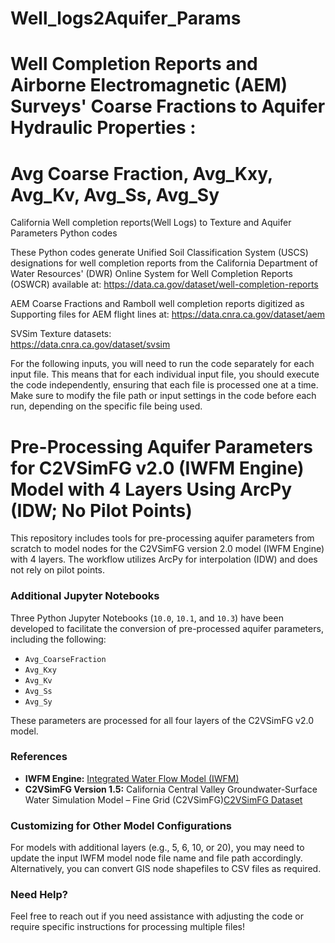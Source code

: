 # Well_logs2Aquifer_Params
# Well Completion Reports and Airborne Electromagnetic (AEM) Surveys' Coarse Fractions to Aquifer Hydraulic Properties : 
# Avg Coarse Fraction, Avg_Kxy, Avg_Kv, Avg_Ss, Avg_Sy
California Well completion reports(Well Logs) to Texture and Aquifer Parameters Python codes


These Python codes generate Unified Soil Classification System (USCS) designations for well completion reports from the California Department of Water Resources' (DWR) Online System for Well Completion Reports (OSWCR) 
available at: 
https://data.ca.gov/dataset/well-completion-reports


AEM Coarse Fractions and
Ramboll well completion reports digitized as Supporting files for AEM flight lines at: 
https://data.cnra.ca.gov/dataset/aem

SVSim Texture datasets:  
https://data.cnra.ca.gov/dataset/svsim


For the following inputs, you will need to run the code separately for each input file. This means that for each individual input file, you should execute the code independently, ensuring that each file is processed one at a time. Make sure to modify the file path or input settings in the code before each run, depending on the specific file being used.


# Pre-Processing Aquifer Parameters for C2VSimFG v2.0 (IWFM Engine) Model with 4 Layers Using ArcPy (IDW; No Pilot Points)

This repository includes tools for pre-processing aquifer parameters from scratch to model nodes for the C2VSimFG version 2.0 model (IWFM Engine) with 4 layers. The workflow utilizes ArcPy for interpolation (IDW) and does not rely on pilot points.

### Additional Jupyter Notebooks

Three Python Jupyter Notebooks (`10.0`, `10.1`, and `10.3`) have been developed to facilitate the conversion of pre-processed aquifer parameters, including the following:

- `Avg_CoarseFraction`
- `Avg_Kxy`
- `Avg_Kv`
- `Avg_Ss`
- `Avg_Sy`

These parameters are processed for all four layers of the C2VSimFG v2.0 model.

### References

- **IWFM Engine:** [Integrated Water Flow Model (IWFM)](https://data.ca.gov/dataset/integrated-water-flow-model-iwfm)  
- **C2VSimFG Version 1.5:** California Central Valley Groundwater-Surface Water Simulation Model – Fine Grid (C2VSimFG)[C2VSimFG Dataset](https://data.cnra.ca.gov/dataset/c2vsimfg)  

### Customizing for Other Model Configurations

For models with additional layers (e.g., 5, 6, 10, or 20), you may need to update the input IWFM model node file name and file path accordingly. Alternatively, you can convert GIS node shapefiles to CSV files as required.

### Need Help?

Feel free to reach out if you need assistance with adjusting the code or require specific instructions for processing multiple files!
